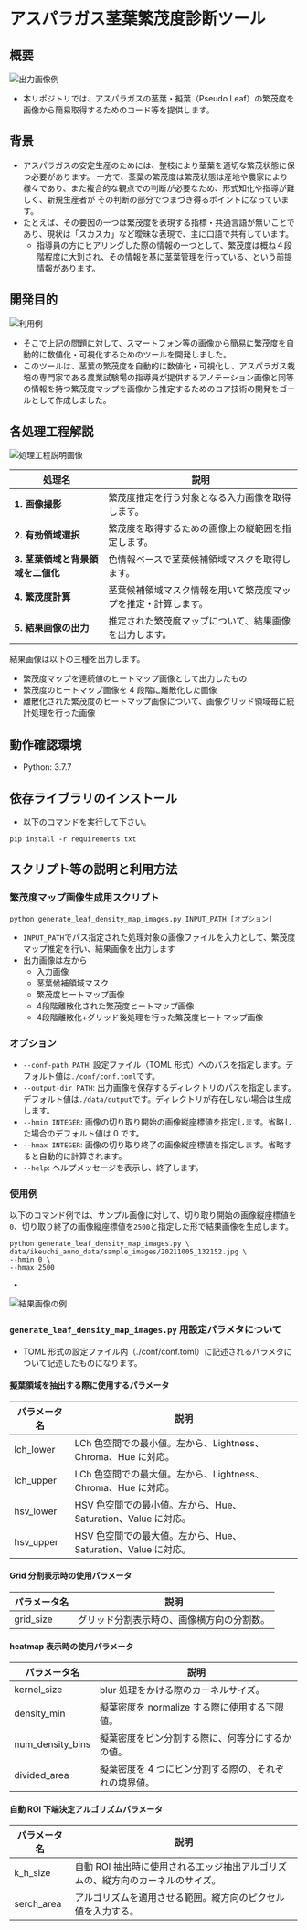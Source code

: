 # アスパラガス茎葉繁茂度診断ツール

## 概要
![出力画像例](https://github.com/teaminaho/pseudo_leaf_density_estimator/blob/enhancement/preparation_for_code_release/docs/sample_output.jpg)
- 本リポジトリでは、アスパラガスの茎葉・擬葉（Pseudo Leaf）の繁茂度を画像から簡易取得するためのコード等を提供します。

## 背景

- アスパラガスの安定生産のためには、整枝により茎葉を適切な繁茂状態に保つ必要があります。
  一方で、茎葉の繁茂度は繁茂状態は産地や農家により様々であり、また複合的な観点での判断が必要なため、形式知化や指導が難しく、新規生産者が
  その判断の部分でつまづき得るポイントになっています。
- たとえば、その要因の一つは繁茂度を表現する指標・共通言語が無いことであり、現状は「スカスカ」など曖昧な表現で、主に口語で共有しています。
  - 指導員の方にヒアリングした際の情報の一つとして、繁茂度は概ね４段階程度に大別され、その情報を基に茎葉管理を行っている、という前提情報があります。

## 開発目的
![利用例](https://github.com/teaminaho/pseudo_leaf_density_estimator/blob/enhancement/preparation_for_code_release/docs/usage.png)
- そこで上記の問題に対して、スマートフォン等の画像から簡易に繁茂度を自動的に数値化・可視化するためのツールを開発しました。
- このツールは、茎葉の繁茂度を自動的に数値化・可視化し、アスパラガス栽培の専門家である農業試験場の指導員が提供するアノテーション画像と同等の情報を持つ繁茂度マップを画像から推定するためのコア技術の開発をゴールとして作成しました。

## 各処理工程解説
![処理工程説明画像](https://github.com/teaminaho/pseudo_leaf_density_estimator/blob/enhancement/preparation_for_code_release/docs/about.jpg)

| 処理名                         | 説明                                                           |
| ------------------------------ | -------------------------------------------------------------- |
| **1. 画像撮影**                   | 繁茂度推定を行う対象となる入力画像を取得します。               |
| **2. 有効領域選択**               | 繁茂度を取得するための画像上の縦範囲を指定します。             |
| **3. 茎葉領域と背景領域を二値化** | 色情報ベースで茎葉候補領域マスクを取得します。                 |
| **4. 繁茂度計算**                 | 茎葉候補領域マスク情報を用いて繁茂度マップを推定・計算します。 |
| **5. 結果画像の出力**             | 推定された繁茂度マップについて、結果画像を出力します。         |

結果画像は以下の三種を出力します。

- 繁茂度マップを連続値のヒートマップ画像として出力したもの
- 繁茂度のヒートマップ画像を 4 段階に離散化した画像
- 離散化された繁茂度のヒートマップ画像について、画像グリッド領域毎に統計処理を行った画像

## 動作確認環境

- Python: 3.7.7

## 依存ライブラリのインストール

- 以下のコマンドを実行して下さい。

```
pip install -r requirements.txt
```

## スクリプト等の説明と利用方法

### 繁茂度マップ画像生成用スクリプト

```
python generate_leaf_density_map_images.py INPUT_PATH [オプション]
```

- `INPUT_PATH`でパス指定された処理対象の画像ファイルを入力として、繁茂度マップ推定を行い、結果画像を出力します
- 出力画像は左から
  - 入力画像
  - 茎葉候補領域マスク
  - 繁茂度ヒートマップ画像
  - 4段階離散化された繁茂度ヒートマップ画像
  - 4段階離散化+グリッド後処理を行った繁茂度ヒートマップ画像


### オプション

- `--conf-path PATH`: 設定ファイル（TOML 形式）へのパスを指定します。デフォルト値は`./conf/conf.toml`です。
- `--output-dir PATH`: 出力画像を保存するディレクトリのパスを指定します。デフォルト値は`./data/output`です。ディレクトリが存在しない場合は生成します。
- `--hmin INTEGER`: 画像の切り取り開始の画像縦座標値を指定します。省略した場合のデフォルト値は 0 です。
- `--hmax INTEGER`: 画像の切り取り終了の画像縦座標値を指定します。省略すると自動的に計算されます。
- `--help`: ヘルプメッセージを表示し、終了します。

### 使用例

以下のコマンド例では、サンプル画像に対して、切り取り開始の画像縦座標値を`0`、切り取り終了の画像縦座標値を`2500`と指定した形で結果画像を生成します。

```
python generate_leaf_density_map_images.py \
data/ikeuchi_anno_data/sample_images/20211005_132152.jpg \
--hmin 0 \
--hmax 2500
```

- 
![結果画像の例](https://github.com/teaminaho/pseudo_leaf_density_estimator/blob/refactor/output/20211005_132152_output.jpg)

### `generate_leaf_density_map_images.py` 用設定パラメタについて

- TOML 形式の設定ファイル内（./conf/conf.toml）に記述されるパラメタについて記述したものになります。

#### 擬葉領域を抽出する際に使用するパラメータ

| パラメータ名 | 説明                                                          |
| ------------ | ------------------------------------------------------------- |
| lch_lower    | LCh 色空間での最小値。左から、Lightness、Chroma、Hue に対応。 |
| lch_upper    | LCh 色空間での最大値。左から、Lightness、Chroma、Hue に対応。 |
| hsv_lower    | HSV 色空間での最小値。左から、Hue、Saturation、Value に対応。 |
| hsv_upper    | HSV 色空間での最大値。左から、Hue、Saturation、Value に対応。 |

#### Grid 分割表示時の使用パラメータ

| パラメータ名 | 説明                                       |
| ------------ | ------------------------------------------ |
| grid_size    | グリッド分割表示時の、画像横方向の分割数。 |

#### heatmap 表示時の使用パラメータ

| パラメータ名     | 説明                                                  |
| ---------------- | ----------------------------------------------------- |
| kernel_size      | blur 処理をかける際のカーネルサイズ。                 |
| density_min      | 擬葉密度を normalize する際に使用する下限値。         |
| num_density_bins | 擬葉密度をビン分割する際に、何等分にするかの値。      |
| divided_area     | 擬葉密度を 4 つにビン分割する際の、それぞれの境界値。 |

#### 自動 ROI 下端決定アルゴリズムパラメータ

| パラメータ名 | 説明                                                                            |
| ------------ | ------------------------------------------------------------------------------- |
| k_h_size     | 自動 ROI 抽出時に使用されるエッジ抽出アルゴリズムの、縦方向のカーネルのサイズ。 |
| serch_area   | アルゴリズムを適用させる範囲。縦方向のピクセル値を入力する。                    |
